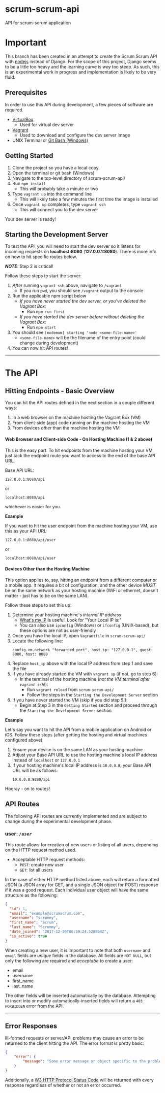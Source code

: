 # scrum-scrum-api
API for scrum-scrum application

# Important
This branch has been created in an attempt to create the Scrum Scrum API with
[nodejs](https://nodejs.org/en/) instead of Django. For the scope of this project, Django seems to be
a little too heavy and the learning curve is _way_ too steep. As such, this is
an experimental work in progress and implementation is likely to be very fluid.

## Prerequisites
In order to use this API during development, a few pieces of software are required.
- [VirtualBox](https://www.virtualbox.org/)
  - Used for virtual dev server
- [Vagrant](https://www.vagrantup.com/)
  - Used to download and configure the dev server image
- UNIX Terminal or [Git Bash (Windows)](https://git-scm.com/downloads)

## Getting Started
1. Clone the project so you have a local copy.
2. Open the terminal or git bash (Windows)
3. Navigate to the top-level directory of scrum-scrum-api/
4. Run `npm install`
   - This will probably take a minute or two
4. Type `vagrant up` into the command line
   - This will likely take a few minutes the first time the image is installed
5. Once `vagrant up` completes, type `vagrant ssh`
   - This will connect you to the dev server

Your dev server is ready!

## Starting the Development Server
To test the API, you will need to start the dev server so it listens for
incoming requests on **localhost:8080** (**127.0.0.1:8080**). There is more info
on how to hit specific routes below.

**_NOTE_**: Step 2 is critical!

Follow these steps to start the server:
1. _After_ running `vagrant ssh` above, navigate to `/vagrant`
   - If you run `pwd`, you should see `/vagrant` output to the console
2. Run the applicable npm script below
   - _If you have never started the dev server, or you've deleted the Vagrant Box_:
      - Run `npm run first`
   - _If you have started the dev server before without deleting the Vagrant Box_:
      - Run `npm start`
3. You should see `[nodemon] starting 'node <some-file-name>'`
   - `<some-file-name>` will be the filename of the entry point (could change
       during development)
4. You can now hit API routes!

---

# The API

## Hitting Endpoints - Basic Overview
You can hit the API routes defined in the next section in a couple different
ways:

1. In a web browser on the machine hosting the Vagrant Box (VM)
2. From client-side (app) code running on the machine hosting the VM
3. From devices _other_ than the machine hosting the VM

#### Web Browser and Client-side Code - On Hosting Machine (1 & 2 above)
This is the easy part. To hit endpoints from the machine hosting your VM, just
tack the endpoint route you want to access to the end of the base API URL.

Base API URL:
```
127.0.0.1:8080/api
```
or
```
localhost:8080/api
```
whichever is easier for you.

**Example**

If you want to hit the user endpoint from the machine hosting your VM, use this
as your API URL:
```
127.0.0.1:8080/api/user
```
or
```
localhost:8080/api/user
```

#### Devices Other than the Hosting Machine
This option applies to, say, hitting an endpoint from a different computer or
a mobile app. It requires a bit of configuration, and the other device _MUST_ be
on the same network as your hosting machine (WiFi or ethernet, doesn't matter -
just has to be on the same LAN).

Follow these steps to set this up:

1. Determine your hosting machine's _internal IP address_
   - [What's my IP](https://www.whatismyip.com/) is useful. Look for "Your
   Local IP is:"
   - You can also use `ipconfig` (Windows) or `ifconfig` (UNIX-based), but these
   options are not as user-friendly
2. Once you have the local IP, open `Vagrantfile` in `scrum-scrum-api/`
3. Locate the following line:
   ```
   config.vm.network "forwarded_port", host_ip: "127.0.0.1", guest: 8080, host: 8080
   ```
4. Replace `host_ip` above with the local IP address from step 1 and save the file
5. If you have already started the VM with `vagrant up` (if not, go to step 6):
   - In the terminal of the hosting machine (_not the VM terminal after `vagrant
       ssh`!_):
      - Run `vagrant reload` from `scrum-scrum-api/`
      - Follow the steps in the `Starting the Development Server` section
6. If you have never started the VM (skip if you did step 5!):
   - Begin at Step 3 in the `Getting Started` section and proceed through the
   `Starting the Development Server` section

**Example**

Let's say you want to hit the API from a mobile application on Android or iOS.
Follow these steps (after getting the hosting and virtual machines configured
above):

1. Ensure your device is on the same LAN as your hosting machine
2. Adjust your Base API URL to use the hosting machine's local IP address instead
of `localhost` or `127.0.0.1`
3. If your hosting machine's local IP address is `10.0.0.8`, your Base API URL
will be as follows:
   ```
   10.0.0.8:8080/api
   ```

Hooray - on to routes!

## API Routes
The following API routes are currently implemented and are subject to change
during the experimental development phase.

### user: _`/user`_
This route allows for creation of new users or listing of all users, depending on the HTTP request method used.
- Acceptable HTTP request methods:
  - `POST`: create new user
  - `GET`: list all users

In the case of either HTTP method listed above, each will return a formatted JSON (a JSON array for GET, and a single JSON object for POST) response if it was a good request. Each individual user object will have the same structure as the
following:

```json
{  
  "id": 1,  
  "email": "example@scrumscrum.com",
  "username": "scrummy",
  "first_name": "Scrum",
  "last_name": "Scrummy",
  "date_joined": "2017-12-20T06:59:24.528864Z",
  "is_active": true
}
```
When creating a new user, it is important to note that both `username` and
`email` fields are _unique_ fields in the database. All fields are `NOT NULL`,
but only the following are required and _acceptabe_ to create a user:
- email
- username
- first_name
- last_name

The other fields will be inserted automatically by the database. Attempting to
insert into or modify automatically-inserted fields will return a
`403 FORBIDDEN` error from the API.

---

## Error Responses

Ill-formed requests or server/API problems may cause an error to be returned to
the client hitting the API. The error format is pretty basic:
```json
{
    "error": {
        "message": "Some error message or object specific to the problem"
    }
}
```
Additionally, a [W3 HTTP Protocol Status Code](https://www.w3.org/Protocols/rfc2616/rfc2616-sec10.html)
will be returned with every response regardless of whether or not an error
occurred.
